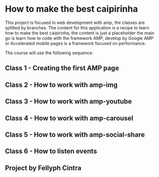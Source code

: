 # How to make the best caipirinha

This project is focused in web development with amp, the classes are splitted by branches. The content for this application is a recipe to learn how to make the best caipirinha, the content is just a placeholder the main go is learn how to code with the framework AMP, develop by Google AMP or Accelerated mobile pages is a framework focused on performance.

The course will use the following sequence:

## Class 1 - Creating the first AMP page

## Class 2 - How to work with amp-img

## Class 3 - How to work with amp-youtube

## Class 4 - How to work with amp-carousel

## Class 5 - How to work with amp-social-share

## Class 6 - How to listen events

## Project by Fellyph Cintra
